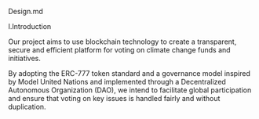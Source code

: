 Design.md

I.Introduction

Our project aims to use blockchain technology to create a transparent, secure and efficient platform for voting on climate change funds and initiatives. 

By adopting the ERC-777 token standard and a governance model inspired by Model United Nations and implemented through a Decentralized Autonomous Organization (DAO), we intend to facilitate global participation and ensure that voting on key issues is handled fairly and without duplication.
